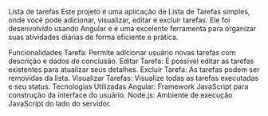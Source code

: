 Lista de tarefas
Este projeto é uma aplicação de Lista de Tarefas simples, onde você pode adicionar, visualizar, editar e excluir tarefas. Ele foi desenvolvido usando Angular e é uma excelente ferramenta para organizar suas atividades diárias de forma eficiente e prática.

Funcionalidades
Tarefa: Permite adicionar usuário novas tarefas com descrição e dados de conclusão.
Editar Tarefa: É possível editar as tarefas existentes para atualizar seus detalhes.
Excluir Tarefa: As tarefas podem ser removidas da lista.
Visualizar Tarefas: Visualize todas as tarefas executadas e seu status.
Tecnologias Utilizadas
Angular: Framework JavaScript para construção da interface do usuário.
Node.js: Ambiente de execução JavaScript do lado do servidor.
